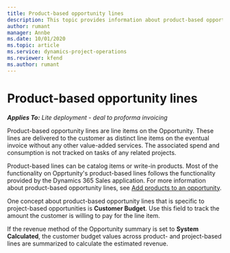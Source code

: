 ```yaml
---
title: Product-based opportunity lines
description: This topic provides information about product-based opportunity line items in Project Operations.
author: rumant
manager: Annbe
ms.date: 10/01/2020
ms.topic: article
ms.service: dynamics-project-operations
ms.reviewer: kfend 
ms.author: rumant
---
```


# Product-based opportunity lines

_**Applies To:** Lite deployment - deal to proforma invoicing_

Product-based opportunity lines are line items on the Opportunity. These lines are delivered to the customer as distinct line items on the eventual invoice without any other value-added services. The associated spend and consumption is not tracked on tasks of any related projects.

Product-based lines can be catalog items or write-in products. Most of the functionality on Opprtunity's product-based lines follows the functionality provided by the Dynamics 365 Sales application. For more information about product-based opportunity lines, see [Add products to an opportunity](https://docs.microsoft.com/dynamics365/sales-enterprise/add-products-opportunity).

One concept about product-based opportunity lines that is specific to project-based opportunities is **Customer Budget**. Use this field to track the amount the customer is willing to pay for the line item.

If the revenue method of the Opportunity summary is set to **System Calculated**, the customer budget values across product- and project-based lines are summarized to calculate the estimated revenue.
